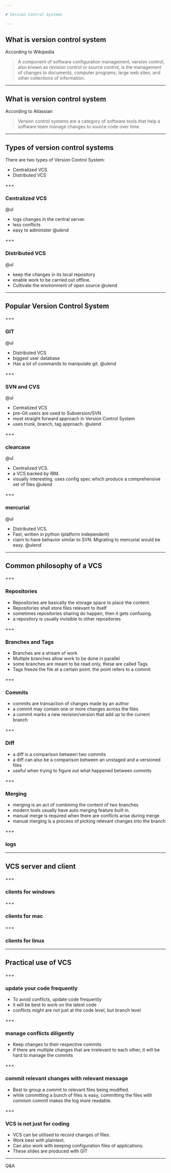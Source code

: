 ```yaml
---

# Version Control Systems

---
```


## What is version control system

According to Wikipedia
> A component of software configuration management, version control, also known as revision control or source control, is the management of changes to documents, computer programs, large web sites, and other collections of information.

---

## What is version control system
According to Atlassian 
> Version control systems are a category of software tools that help a software team manage changes to source code over time.

---

## Types of version control systems

There are two types of Version Control System:
- Centralized VCS
- Distributed VCS

+++

### Centralized VCS

@ul
- logs changes in the central server.
- less conflicts
- easy to administer
@ulend

+++

### Distributed VCS

@ul
- keep the changes in its  local repository
- enable work to be carried out offline.
- Cultivate the environment of open source
@ulend

---

## Popular Version Control System

+++

### GIT

@ul
- Distributed VCS
- biggest user database
- Has a lot of commands to manipulate git.
@ulend

+++

### SVN and CVS

@ul
- Centralized VCS
- pre-Git users are used to Subversion/SVN
- most straight forward approach in Version Control System
- uses trunk, branch, tag approach.
@ulend

+++

### clearcase

@ul
- Centralized VCS.
- a VCS backed by IBM.
- visually interesting, uses config spec which produce a comprehensive set of files
@ulend

+++

### mercurial

@ul
- Distributed VCS.
- Fast, written in python (platform independent)
- claim to have behavior similar to SVN. Migrating to mercurial would be easy.
@ulend

---

## Common philosophy of a VCS

+++

### Repositories

  - Repositories are basically the storage space to place the content.
  - Repositories shall store files relevant to itself
  - sometimes repositories sharing do happen, then it gets confusing.
  - a repository is usually invisible to other repositories

+++

### Branches and Tags

  - Branches are a stream of work
  - Multiple branches allow work to be done in parallel
  - some branches are meant to be read only, these are called Tags
  - Tags freeze the file at a certain point. the point refers to a commit
   
+++

### Commits

  - commits are transaction of changes made by an author
  - a commit may contain one or more changes across the files
  - a commit marks a new revision/version that add up to the current branch 

+++

### Diff

  - a diff is a comparison between two commits
  - a diff can also be a comparison between an unstaged and a versioned files
  - useful when trying to figure out what happened between commits

+++

### Merging

  - merging is an act of combining the content of two branches
  - modern tools usually have auto merging feature built in.
  - manual merge is required when there are conflicts arise during merge
  - manual merging is a process of picking relevant changes into the branch

+++

### logs

---

## VCS server and client

+++

### clients for windows

+++

### clients for mac

+++

### clients for linux

---

## Practical use of VCS


+++

### update your code frequently
  - To avoid conflicts, update code frequently
  - it will be best to work on the latest code
  - conflicts might are not just at the code level, but branch level

+++

### manage conflicts diligently
  - Keep changes to their respective commits
  - if there are multiple changes that are irrelevant to each other, it will be hard to manage the commits

+++

### commit relevant changes with relevant message
  - Best to group a commit to relevant files being modified.
  - while committing a bunch of files is easy, committing the files with common commit makes the log more readable.

+++

### VCS is not just for coding
  - VCS can be utilised to record changes of files.
  - Work best with plaintext.
  - Can also work with keeping configuration files of applications.
  - These slides are produced with GIT
  

---  

Q&A